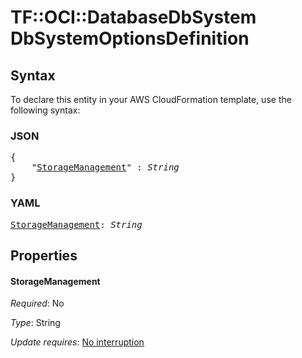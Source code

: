 # TF::OCI::DatabaseDbSystem DbSystemOptionsDefinition

## Syntax

To declare this entity in your AWS CloudFormation template, use the following syntax:

### JSON

<pre>
{
    "<a href="#storagemanagement" title="StorageManagement">StorageManagement</a>" : <i>String</i>
}
</pre>

### YAML

<pre>
<a href="#storagemanagement" title="StorageManagement">StorageManagement</a>: <i>String</i>
</pre>

## Properties

#### StorageManagement

_Required_: No

_Type_: String

_Update requires_: [No interruption](https://docs.aws.amazon.com/AWSCloudFormation/latest/UserGuide/using-cfn-updating-stacks-update-behaviors.html#update-no-interrupt)

